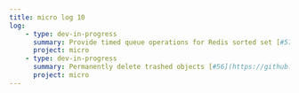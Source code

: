 ```yaml
---
title: micro log 10
log:
    - type: dev-in-progress
      summary: Provide timed queue operations for Redis sorted set [#57](https://github.com/noyainrain/micro/issues/57)
      project: micro
    - type: dev-in-progress
      summary: Permanently delete trashed objects [#56](https://github.com/noyainrain/micro/issues/56)
      project: micro
---
```

